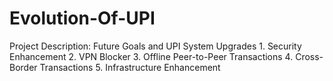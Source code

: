 # Evolution-Of-UPI
Project Description: Future Goals and UPI System Upgrades  1. Security Enhancement 2. VPN Blocker 3. Offline Peer-to-Peer Transactions 4. Cross-Border Transactions 5. Infrastructure Enhancement 
